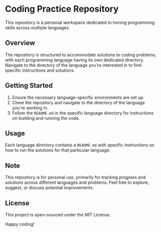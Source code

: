 
# Coding Practice Repository

This repository is a personal workspace dedicated to honing programming skills across multiple languages.

## Overview

The repository is structured to accommodate solutions to coding problems, with each programming language having its own dedicated directory. Navigate to the directory of the language you're interested in to find specific instructions and solutions.

## Getting Started

1. Ensure the necessary language-specific environments are set up.
2. Clone the repository and navigate to the directory of the language you're working in.
3. Follow the `README.md` in the specific language directory for instructions on building and running the code.

## Usage

Each language directory contains a `README.md` with specific instructions on how to run the solutions for that particular language.

## Note

This repository is for personal use, primarily for tracking progress and solutions across different languages and problems. Feel free to explore, suggest, or discuss potential improvements.

## License

This project is open-sourced under the MIT License.

Happy coding!

